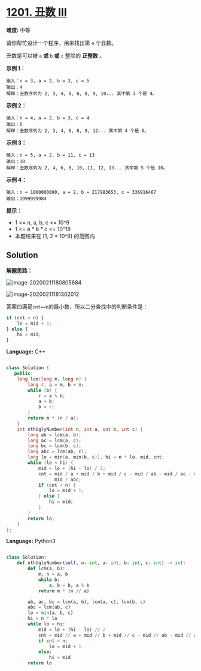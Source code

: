 # [1201. 丑数 III](https://leetcode-cn.com/problems/ugly-number-iii/)

**难度:** 中等

请你帮忙设计一个程序，用来找出第 `n` 个丑数。

丑数是可以被 `a`  **或**  `b`  **或**  `c` 整除的 **正整数** 。

 **示例 1：** 

```
输入：n = 3, a = 2, b = 3, c = 5
输出：4
解释：丑数序列为 2, 3, 4, 5, 6, 8, 9, 10... 其中第 3 个是 4。
```

 **示例 2：** 

```
输入：n = 4, a = 2, b = 3, c = 4
输出：6
解释：丑数序列为 2, 3, 4, 6, 8, 9, 12... 其中第 4 个是 6。
```

 **示例 3：** 

```
输入：n = 5, a = 2, b = 11, c = 13
输出：10
解释：丑数序列为 2, 4, 6, 8, 10, 11, 12, 13... 其中第 5 个是 10。
```

 **示例 4：** 

```
输入：n = 1000000000, a = 2, b = 217983653, c = 336916467
输出：1999999984
```

**提示：** 

- 1 <= n, a, b, c <= 10^9
- 1 <= a * b * c <= 10^18
- 本题结果在 [1, 2 * 10^9] 的范围内

## Solution

**解题思路：**

![image-20200211180805684](/home/ning/.config/Typora/typora-user-images/image-20200211180805684.png)



![image-20200211181302012](/home/ning/.config/Typora/typora-user-images/image-20200211181302012.png)

答案四满足`cnt==n`的最小数，所以二分查找中的判断条件是：

```python
if (cnt < n) {
    lo = mid + 1;
} else {
    hi = mid;
}
```


**Language:** C++
```C++

class Solution {
   public:
    long lcm(long m, long n) {
        long r, a = m, b = n;
        while (b) {
            r = a % b;
            a = b;
            b = r;
        }
        return m * (n / a);
    }
    int nthUglyNumber(int n, int a, int b, int c) {
        long ab = lcm(a, b);
        long ac = lcm(a, c);
        long bc = lcm(b, c);
        long abc = lcm(ab, c);
        long lo = min(a, min(b, c)), hi = n * lo, mid, cnt;
        while (lo < hi) {
            mid = lo + (hi - lo) / 2;
            cnt = mid / a + mid / b + mid / c - mid / ab - mid / ac - mid / bc +
                  mid / abc;
            if (cnt < n) {
                lo = mid + 1;
            } else {
                hi = mid;
            }
        }
        return lo;
    }
};

```

**Language:** Python3
```Python

class Solution:
    def nthUglyNumber(self, n: int, a: int, b: int, c: int) -> int:
        def lcm(a, b):
            m, n = a, b
            while b:
                a, b = b, a % b
            return m * (n // a)

        ab, ac, bc = lcm(a, b), lcm(a, c), lcm(b, c)
        abc = lcm(ab, c)
        lo = min(a, b, c)
        hi = n * lo
        while lo < hi:
            mid = lo + (hi - lo) // 2
            cnt = mid // a + mid // b + mid // c - mid // ab - mid // ac - mid // bc + mid // abc
            if cnt < n:
                lo = mid + 1
            else:
                hi = mid
        return lo

```